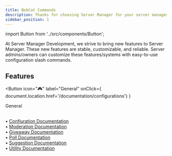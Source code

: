 ```yaml
---
title: BobCat Commands
description: Thanks for choosing Server Manager for your server management needs!
sidebar_position: 1
---
```

import Button from '../src/components/Button';

At Server Manager Development, we strive to bring new features to Server Manager. These new features are stable, customizable, and reliable. Server admins/owners can customize these features/systems with easy-to-use configuration slash commands.

## Features
<Button 
  icon="🎮"
  label="General"
  onClick={ document.location.href='/documentation/configurations'} }
>
  <span>General</span>
</Button>

<br/>

<div className="box" style={{'margin-top': '0'}}>
  • <a href="/documentation/configurations" className="discord-link">Confiuration Documentation</a>
  <br/>
  • <a href="/documentation/moderation" className="discord-link">Moderation Documentation</a>
  <br/>
  • <a href="/documentation/giveaways" className="discord-link">Giveaway Documentation</a>
  <br/>
  • <a href="/documentation/polls" className="discord-link">Poll Documentation</a>
  <br/>
  • <a href="/documentation/suggestions" className="discord-link">Suggestion Documentation</a>
  <br/>
  • <a href="/documentation/utlity" className="discord-link">Utility Documentation</a>
</div>
